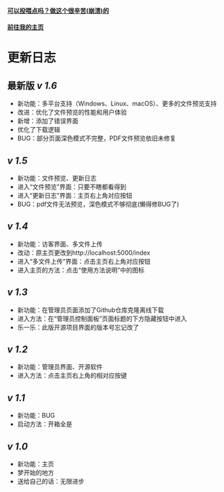 #### [可以投喂点吗？做这个很辛苦(崩溃)的](https://afdian.com/a/50_83_64)

**[前往我的主页](https://508364.github.io/)**

# 更新日志

## 最新版 ***v 1.6***

 - 新功能：多平台支持（Windows、Linux、macOS）、更多的文件预览支持
 - 改进：优化了文件预览的性能和用户体验
 - 新增：添加了错误界面
 - 优化了下载逻辑
 - BUG：部分页面深色模式不完整，PDF文件预览依旧未修复

## ***v 1.5***

 - 新功能：文件预览、更新日志
 - 进入“文件预览”界面：只要不瞎都看得到
 - 进入“更新日志”界面：主页右上角对应按钮
 - BUG：pdf文件无法预览，深色模式不够彻底(懒得修BUG了)

## ***v 1.4***

 - 新功能：访客界面、多文件上传
 - 改动：原主页更改到http://localhost:5000/index
 - 进入“多文件上传”界面：点击主页右上角对应按钮
 - 进入主页的方法：点击“使用方法说明”中的图标
 
## ***v 1.3***
 - 新功能：在管理员页面添加了Github仓库克隆离线下载
 - 进入方法：在“管理员控制面板”页面标题的下方隐藏按钮中进入
 - 乐一乐：此版开源项目界面的版本号忘记改了

## ***v 1.2***
 - 新功能：管理员界面、开源软件
 - 进入方法：点击主页右上角的相对应按键
 
## ***v 1.1***
 - 新功能：BUG
 - 启动方法：开箱全是
 
## ***v 1.0***
 - 新功能：主页
 - 梦开始的地方
 - 送给自己的话：无限进步
